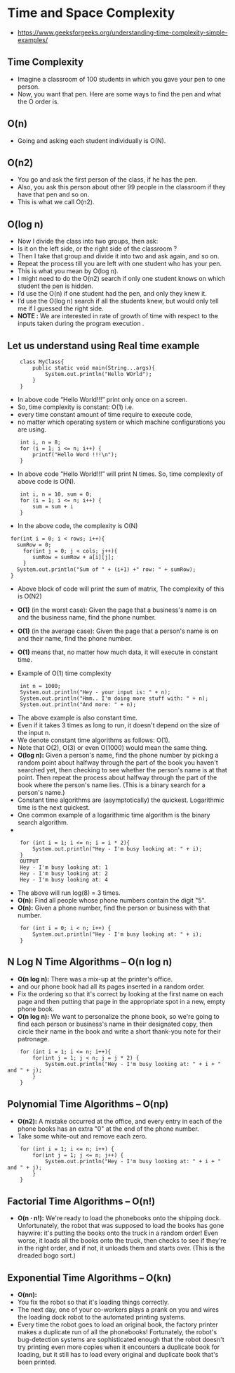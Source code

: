 # Time and Space Complexity
- https://www.geeksforgeeks.org/understanding-time-complexity-simple-examples/

## Time Complexity
- Imagine a classroom of 100 students in which you gave your pen to one person. 
- Now, you want that pen. Here are some ways to find the pen and what the O order is.

## O(n)
- Going and asking each student individually is O(N).
## O(n2)
- You go and ask the first person of the class, if he has the pen.
- Also, you ask this person about other 99 people in the classroom if they have that pen and so on.
- This is what we call O(n2).
## O(log n)
- Now I divide the class into two groups, then ask: 
- Is it on the left side, or the right side of the classroom ?
- Then I take that group and divide it into two and ask again, and so on. 
- Repeat the process till you are left with one student who has your pen. 
- This is what you mean by O(log n).
- I might need to do the O(n2) search if only one student knows on which student the pen is hidden. 
- I’d use the O(n) if one student had the pen, and only they knew it. 
- I’d use the O(log n) search if all the students knew, but would only tell me if I guessed the right side.
- **NOTE :** We are interested in rate of growth of time with respect to the inputs taken during the program execution .

## Let us understand using Real time example
```
    class MyClass{
        public static void main(String...args){
            System.out.println("Hello WOrld");
        }
    }
```
- In above code “Hello World!!!” print only once on a screen.
- So, time complexity is constant: O(1) i.e. 
- every time constant amount of time require to execute code, 
- no matter which operating system or which machine configurations you are using.
```
    int i, n = 8;
    for (i = 1; i <= n; i++) {
        printf("Hello Word !!!\n");
    } 
```
- In above code “Hello World!!!” will print N times. So, time complexity of above code is O(N).
```
    int i, n = 10, sum = 0;
    for (i = 1; i <= n; i++) {
        sum = sum + i
    }
```
- In the above code, the complexity is O(N)
```
 for(int i = 0; i < rows; i++){
   sumRow = 0;
     for(int j = 0; j < cols; j++){
        sumRow = sumRow + a[i][j];
     }
   System.out.println("Sum of " + (i+1) +" row: " + sumRow);
 }
```
- Above block of code will print the sum of matrix, The complexity of this is O(N2)

- **O(1)** (in the worst case): Given the page that a business's name is on and the business name, find the phone number.
- **O(1)** (in the average case): Given the page that a person's name is on and their name, find the phone number.
- **O(1)** means that, no matter how much data, it will execute in constant time.
- Example of O(1) time complexity
```
    int n = 1000;
    System.out.println("Hey - your input is: " + n);
    System.out.println("Hmm.. I'm doing more stuff with: " + n);
    System.out.println("And more: " + n);
```
- The above example is also constant time. 
- Even if it takes 3 times as long to run, it doesn't depend on the size of the input n. 
- We denote constant time algorithms as follows: O(1). 
- Note that O(2), O(3) or even O(1000) would mean the same thing.
- **O(log n):** Given a person's name, find the phone number by picking a random point about halfway through the part of the book you haven't searched yet, then checking to see whether the person's name is at that point. Then repeat the process about halfway through the part of the book where the person's name lies. (This is a binary search for a person's name.)
- Constant time algorithms are (asymptotically) the quickest. Logarithmic time is the next quickest.
- One common example of a logarithmic time algorithm is the binary search algorithm.
- 
```
    for (int i = 1; i <= n; i = i * 2){
        System.out.println("Hey - I'm busy looking at: " + i);
    }
    OUTPUT
    Hey - I'm busy looking at: 1
    Hey - I'm busy looking at: 2
    Hey - I'm busy looking at: 4
```
- The above will run log(8) = 3 times.
- **O(n):** Find all people whose phone numbers contain the digit "5".
- **O(n):** Given a phone number, find the person or business with that number.
```
    for (int i = 0; i < n; i++) {
        System.out.println("Hey - I'm busy looking at: " + i);
    }
```
## N Log N Time Algorithms – O(n log n)
- **O(n log n):** There was a mix-up at the printer's office.
- and our phone book had all its pages inserted in a random order. 
- Fix the ordering so that it's correct by looking at the first name on each page and then putting that page in the appropriate spot in a new, empty phone book.
- **O(n log n):** We want to personalize the phone book, so we're going to find each person or business's name in their designated copy, then circle their name in the book and write a short thank-you note for their patronage.
```
    for (int i = 1; i <= n; i++){
        for(int j = 1; j < n; j = j * 2) {
            System.out.println("Hey - I'm busy looking at: " + i + " and " + j);
        }
    }
```
## Polynomial Time Algorithms – O(np)
- **O(n2):** A mistake occurred at the office, and every entry in each of the phone books has an extra "0" at the end of the phone number. 
- Take some white-out and remove each zero.
```
    for (int i = 1; i <= n; i++) {
        for(int j = 1; j <= n; j++) {
            System.out.println("Hey - I'm busy looking at: " + i + " and " + j);
        }
    }
```
##  Factorial Time Algorithms – O(n!)
- **O(n · n!):** We're ready to load the phonebooks onto the shipping dock. Unfortunately, the robot that was supposed to load the books has gone haywire: it's putting the books onto the truck in a random order! Even worse, it loads all the books onto the truck, then checks to see if they're in the right order, and if not, it unloads them and starts over. (This is the dreaded bogo sort.)
## Exponential Time Algorithms – O(kn)
- **O(nn):**
- You fix the robot so that it's loading things correctly.
- The next day, one of your co-workers plays a prank on you and wires the loading dock robot to the automated printing systems.
- Every time the robot goes to load an original book, the factory printer makes a duplicate run of all the phonebooks! Fortunately, the robot's bug-detection systems are sophisticated enough that the robot doesn't try printing even more copies when it encounters a duplicate book for loading, but it still has to load every original and duplicate book that's been printed.
